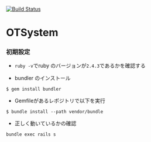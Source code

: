 [![Build Status](https://travis-ci.org/okisoft/OTSystem.svg?branch=develop)](https://travis-ci.org/okisoft/OTSystem)

# OTSystem

### 初期設定

* `ruby -v`でruby のバージョンが`2.4.3`であるかを確認する

* bundler のインストール

```
$ gem install bundler
```

* Gemfileがあるレポジトリで以下を実行

```
$ bundle install --path vendor/bundle
```

* 正しく動いているかの確認

```
bundle exec rails s
```
